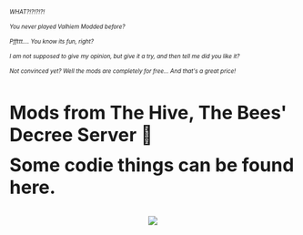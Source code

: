 <font size="-2"><i>
WHAT?!?!?!?!<p>
You never played Valhiem Modded before? <p>
Pffttt.... You know its fun, right?<p>
I am not supposed to give my opinion, but give it a try, and then tell me did you like it?<p>
 Not convinced yet? Well the mods are completely for free... And that's a great price!<p>
</i></font>
<br>
<br>
<font size="+3"><b>
Mods from The Hive, The Bees' Decree Server :bee:
<p>
Some codie things can be found here.
</font></b>
<br>
<br>

<p align="center"><a href="https://discord.gg/Kwr9Fff3DF"><img src="https://i.imgur.com/yEMojnR.png"></a></p>
